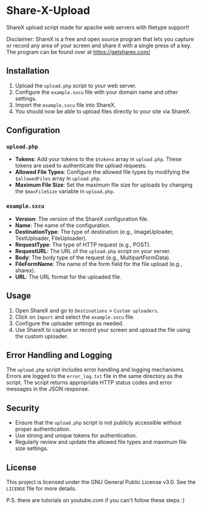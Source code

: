 # Share-X-Upload
ShareX upload script made for apache web servers with filetype support!

Disclaimer: ShareX is a free and open source program that lets you capture or record any area of your screen and share it with a single press of a key.
The program can be found over at https://getsharex.com/

## Installation

1. Upload the `upload.php` script to your web server.
2. Configure the `example.sxcu` file with your domain name and other settings.
3. Import the `example.sxcu` file into ShareX.
4. You should now be able to upload files directly to your site via ShareX.

## Configuration

### `upload.php`

- **Tokens**: Add your tokens to the `$tokens` array in `upload.php`. These tokens are used to authenticate the upload requests.
- **Allowed File Types**: Configure the allowed file types by modifying the `$allowedFiles` array in `upload.php`.
- **Maximum File Size**: Set the maximum file size for uploads by changing the `$maxFileSize` variable in `upload.php`.

### `example.sxcu`

- **Version**: The version of the ShareX configuration file.
- **Name**: The name of the configuration.
- **DestinationType**: The type of destination (e.g., ImageUploader, TextUploader, FileUploader).
- **RequestType**: The type of HTTP request (e.g., POST).
- **RequestURL**: The URL of the `upload.php` script on your server.
- **Body**: The body type of the request (e.g., MultipartFormData).
- **FileFormName**: The name of the form field for the file upload (e.g., sharex).
- **URL**: The URL format for the uploaded file.

## Usage

1. Open ShareX and go to `Destinations` > `Custom uploaders`.
2. Click on `Import` and select the `example.sxcu` file.
3. Configure the uploader settings as needed.
4. Use ShareX to capture or record your screen and upload the file using the custom uploader.

## Error Handling and Logging

The `upload.php` script includes error handling and logging mechanisms. Errors are logged to the `error_log.txt` file in the same directory as the script. The script returns appropriate HTTP status codes and error messages in the JSON response.

## Security

- Ensure that the `upload.php` script is not publicly accessible without proper authentication.
- Use strong and unique tokens for authentication.
- Regularly review and update the allowed file types and maximum file size settings.

## License

This project is licensed under the GNU General Public License v3.0. See the `LICENSE` file for more details.

P.S. there are tutorials on youtube.com if you can't follow these steps :)
